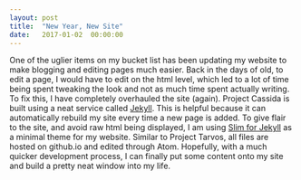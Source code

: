 ```yaml
---
layout: post
title:  "New Year, New Site"
date:   2017-01-02  00:00:00
---
```


One of the uglier items on my bucket list has been updating my website to make
blogging and editing pages much easier. Back in the days of old, to edit a page,
I would have to edit on the html level, which led to a lot of time being spent
tweaking the look and not as much time spent actually writing. To fix this, I have
completely overhauled the site (again). Project Cassida is built using a neat service called [Jekyll][jekyll-site]. This is helpful because it can automatically
rebuild my site every time a new page is added. To give flair to the site, and avoid
raw html being displayed, I am using [Slim for Jekyll][slim-github] as a minimal
theme for my website. Similar to Project Tarvos, all files are hosted on github.io
and edited through Atom. Hopefully, with a much quicker development process, I can
finally put some content onto my site and build a pretty neat window into my life.

[jekyll-site]: http://jekyllrb.com
[slim-github]: https://github.com/syaning/slim
